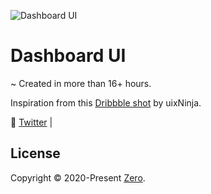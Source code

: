 ![Dashboard UI](https://github.com/Zero-fetch/Dashboard-UI/assets/132278868/4a43852f-abea-414c-afe3-e8dceecca4d6)

# Dashboard UI

~ Created in more than 16+ hours.

Inspiration from this [Dribbble shot](https://dribbble.com/shots/3177027-Dashboard) by uixNinja. 

🎉 [Twitter](https://twitter.com/Zeroo_dev) | 


## License



Copyright © 2020-Present [Zero](https://www.prxsphy.xyz/).
